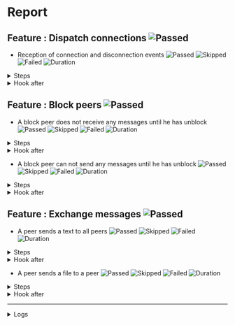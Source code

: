 # Report

## Feature : Dispatch connections ![Passed](https://img.shields.io/badge/Passed-green)

- Reception of connection and disconnection events ![Passed](https://img.shields.io/badge/18-Passed-green) ![Skipped](https://img.shields.io/badge/0-Skipped-yellow) ![Failed](https://img.shields.io/badge/0-Failed-red) ![Duration](https://img.shields.io/badge/93s-284ms-blue)

<details>
<summary>Steps</summary>

  - the following peers are started (line 4) ![Passed](https://img.shields.io/badge/Passed-green) ![Duration](https://img.shields.io/badge/0s-686ms-blue)
  - the peer "P1" connects to "P0" (line 10) ![Passed](https://img.shields.io/badge/Passed-green) ![Duration](https://img.shields.io/badge/0s-1ms-blue)
  - the peer "P0" receives (line 11) ![Passed](https://img.shields.io/badge/Passed-green) ![Duration](https://img.shields.io/badge/0s-16ms-blue)
  - the peer "P1" receives (line 14) ![Passed](https://img.shields.io/badge/Passed-green) ![Duration](https://img.shields.io/badge/0s-24ms-blue)
  - the peer "P2" connects to "P0" (line 17) ![Passed](https://img.shields.io/badge/Passed-green) ![Duration](https://img.shields.io/badge/0s-1ms-blue)
  - the peer "P0" receives (line 18) ![Passed](https://img.shields.io/badge/Passed-green) ![Duration](https://img.shields.io/badge/0s-49ms-blue)
  - the peer "P1" receives (line 21) ![Passed](https://img.shields.io/badge/Passed-green) ![Duration](https://img.shields.io/badge/0s-1ms-blue)
  - the peer "P2" receives (line 24) ![Passed](https://img.shields.io/badge/Passed-green) ![Duration](https://img.shields.io/badge/0s-5ms-blue)
  - the peer "P3" connects to "P0" (line 28) ![Passed](https://img.shields.io/badge/Passed-green) ![Duration](https://img.shields.io/badge/0s-7ms-blue)
  - the peer "P0" receives (line 29) ![Passed](https://img.shields.io/badge/Passed-green) ![Duration](https://img.shields.io/badge/0s-3ms-blue)
  - the peer "P1" receives (line 32) ![Passed](https://img.shields.io/badge/Passed-green) ![Duration](https://img.shields.io/badge/30s-199ms-blue)
  - the peer "P2" receives (line 35) ![Passed](https://img.shields.io/badge/Passed-green) ![Duration](https://img.shields.io/badge/0s-2ms-blue)
  - the peer "P3" receives (line 38) ![Passed](https://img.shields.io/badge/Passed-green) ![Duration](https://img.shields.io/badge/2s-3ms-blue)
  - the peer "P2" disconnects (line 43) ![Passed](https://img.shields.io/badge/Passed-green) ![Duration](https://img.shields.io/badge/30s-78ms-blue)
  - the peer "P0" receives (line 44) ![Passed](https://img.shields.io/badge/Passed-green) ![Duration](https://img.shields.io/badge/0s-0ms-blue)
  - the peer "P1" receives (line 47) ![Passed](https://img.shields.io/badge/Passed-green) ![Duration](https://img.shields.io/badge/0s-0ms-blue)
  - the peer "P3" receives (line 50) ![Passed](https://img.shields.io/badge/Passed-green) ![Duration](https://img.shields.io/badge/0s-10ms-blue)
  - the peer "P2" receives (line 53) ![Passed](https://img.shields.io/badge/Passed-green) ![Duration](https://img.shields.io/badge/30s-189ms-blue)
</details>



<details>
<summary>Hook after</summary>

- ![Failed](https://img.shields.io/badge/Failed-red) ![Duration](https://img.shields.io/badge/60s-273ms-blue)

```
Unable to read errors
```
</details>



## Feature : Block peers ![Passed](https://img.shields.io/badge/Passed-green)

- A block peer does not receive any messages until he has unblock ![Passed](https://img.shields.io/badge/17-Passed-green) ![Skipped](https://img.shields.io/badge/0-Skipped-yellow) ![Failed](https://img.shields.io/badge/0-Failed-red) ![Duration](https://img.shields.io/badge/123s-472ms-blue)

<details>
<summary>Steps</summary>

  - the following peers are started (line 4) ![Passed](https://img.shields.io/badge/Passed-green) ![Duration](https://img.shields.io/badge/0s-686ms-blue)
  - the peer "P1" connects to "P0" (line 9) ![Passed](https://img.shields.io/badge/Passed-green) ![Duration](https://img.shields.io/badge/0s-16ms-blue)
  - the peer "P1" receives (line 10) ![Passed](https://img.shields.io/badge/Passed-green) ![Duration](https://img.shields.io/badge/0s-1ms-blue)
  - the peer "P0" receives (line 13) ![Passed](https://img.shields.io/badge/Passed-green) ![Duration](https://img.shields.io/badge/0s-24ms-blue)
  - the peer "P2" connects to "P0" (line 16) ![Passed](https://img.shields.io/badge/Passed-green) ![Duration](https://img.shields.io/badge/0s-10ms-blue)
  - the peer "P1" receives (line 17) ![Passed](https://img.shields.io/badge/Passed-green) ![Duration](https://img.shields.io/badge/0s-40ms-blue)
  - the peer "P0" receives (line 20) ![Passed](https://img.shields.io/badge/Passed-green) ![Duration](https://img.shields.io/badge/0s-5ms-blue)
  - the peer "P2" receives (line 23) ![Passed](https://img.shields.io/badge/Passed-green) ![Duration](https://img.shields.io/badge/0s-6ms-blue)
  - the peer "P1" blocks the peer "P2" (line 27) ![Passed](https://img.shields.io/badge/Passed-green) ![Duration](https://img.shields.io/badge/0s-2ms-blue)
  - the peer "P2" receives (line 28) ![Passed](https://img.shields.io/badge/Passed-green) ![Duration](https://img.shields.io/badge/0s-4ms-blue)
  - the peer "P1" sends "I am a peer" to "all" (line 31) ![Passed](https://img.shields.io/badge/Passed-green) ![Duration](https://img.shields.io/badge/30s-199ms-blue)
  - the peer "P0" receives (line 32) ![Passed](https://img.shields.io/badge/Passed-green) ![Duration](https://img.shields.io/badge/1s-2ms-blue)
  - the peer "P2" does not receives (line 35) ![Passed](https://img.shields.io/badge/Passed-green) ![Duration](https://img.shields.io/badge/31s-79ms-blue)
  - the peer "P1" unblocks the peer "P2" (line 38) ![Passed](https://img.shields.io/badge/Passed-green) ![Duration](https://img.shields.io/badge/0s-1ms-blue)
  - the peer "P2" receives (line 39) ![Passed](https://img.shields.io/badge/Passed-green) ![Duration](https://img.shields.io/badge/0s-0ms-blue)
  - the peer "P1" sends "Hello" to "all" (line 42) ![Passed](https://img.shields.io/badge/Passed-green) ![Duration](https://img.shields.io/badge/0s-11ms-blue)
  - the peer "P2" receives (line 43) ![Passed](https://img.shields.io/badge/Passed-green) ![Duration](https://img.shields.io/badge/60s-378ms-blue)
</details>



<details>
<summary>Hook after</summary>

- ![Failed](https://img.shields.io/badge/Failed-red) ![Duration](https://img.shields.io/badge/30s-84ms-blue)

```
Unable to read errors
```
</details>


- A block peer can not send any messages until he has unblock ![Passed](https://img.shields.io/badge/17-Passed-green) ![Skipped](https://img.shields.io/badge/0-Skipped-yellow) ![Failed](https://img.shields.io/badge/0-Failed-red) ![Duration](https://img.shields.io/badge/63s-94ms-blue)

<details>
<summary>Steps</summary>

  - the following peers are started (line 48) ![Passed](https://img.shields.io/badge/Passed-green) ![Duration](https://img.shields.io/badge/0s-685ms-blue)
  - the peer "P1" connects to "P0" (line 53) ![Passed](https://img.shields.io/badge/Passed-green) ![Duration](https://img.shields.io/badge/0s-1ms-blue)
  - the peer "P1" receives (line 54) ![Passed](https://img.shields.io/badge/Passed-green) ![Duration](https://img.shields.io/badge/0s-16ms-blue)
  - the peer "P0" receives (line 57) ![Passed](https://img.shields.io/badge/Passed-green) ![Duration](https://img.shields.io/badge/0s-24ms-blue)
  - the peer "P2" connects to "P0" (line 60) ![Passed](https://img.shields.io/badge/Passed-green) ![Duration](https://img.shields.io/badge/0s-1ms-blue)
  - the peer "P1" receives (line 61) ![Passed](https://img.shields.io/badge/Passed-green) ![Duration](https://img.shields.io/badge/0s-49ms-blue)
  - the peer "P0" receives (line 64) ![Passed](https://img.shields.io/badge/Passed-green) ![Duration](https://img.shields.io/badge/0s-1ms-blue)
  - the peer "P2" receives (line 67) ![Passed](https://img.shields.io/badge/Passed-green) ![Duration](https://img.shields.io/badge/0s-5ms-blue)
  - the peer "P2" blocks the peer "P1" (line 71) ![Passed](https://img.shields.io/badge/Passed-green) ![Duration](https://img.shields.io/badge/0s-7ms-blue)
  - the peer "P1" receives (line 72) ![Passed](https://img.shields.io/badge/Passed-green) ![Duration](https://img.shields.io/badge/0s-4ms-blue)
  - the peer "P1" sends "I am a peer" to "all" (line 75) ![Passed](https://img.shields.io/badge/Passed-green) ![Duration](https://img.shields.io/badge/30s-199ms-blue)
  - the peer "P0" receives (line 76) ![Passed](https://img.shields.io/badge/Passed-green) ![Duration](https://img.shields.io/badge/0s-2ms-blue)
  - the peer "P2" does not receives (line 79) ![Passed](https://img.shields.io/badge/Passed-green) ![Duration](https://img.shields.io/badge/32s-75ms-blue)
  - the peer "P2" unblocks the peer "P1" (line 82) ![Passed](https://img.shields.io/badge/Passed-green) ![Duration](https://img.shields.io/badge/0s-5ms-blue)
  - the peer "P1" receives (line 83) ![Passed](https://img.shields.io/badge/Passed-green) ![Duration](https://img.shields.io/badge/0s-0ms-blue)
  - the peer "P1" sends "Hello" to "all" (line 86) ![Passed](https://img.shields.io/badge/Passed-green) ![Duration](https://img.shields.io/badge/0s-0ms-blue)
  - the peer "P2" receives (line 87) ![Passed](https://img.shields.io/badge/Passed-green) ![Duration](https://img.shields.io/badge/0s-11ms-blue)
</details>



<details>
<summary>Hook after</summary>

- ![Failed](https://img.shields.io/badge/Failed-red) ![Duration](https://img.shields.io/badge/90s-462ms-blue)

```
Unable to read errors
```
</details>



## Feature : Exchange messages ![Passed](https://img.shields.io/badge/Passed-green)

- A peer sends a text to all peers ![Passed](https://img.shields.io/badge/13-Passed-green) ![Skipped](https://img.shields.io/badge/0-Skipped-yellow) ![Failed](https://img.shields.io/badge/0-Failed-red) ![Duration](https://img.shields.io/badge/33s-2ms-blue)

<details>
<summary>Steps</summary>

  - the following peers are started (line 4) ![Passed](https://img.shields.io/badge/Passed-green) ![Duration](https://img.shields.io/badge/0s-684ms-blue)
  - the peer "P1" connects to "P0" (line 10) ![Passed](https://img.shields.io/badge/Passed-green) ![Duration](https://img.shields.io/badge/0s-16ms-blue)
  - the peer "P0" receives (line 11) ![Passed](https://img.shields.io/badge/Passed-green) ![Duration](https://img.shields.io/badge/0s-1ms-blue)
  - the peer "P2" connects to "P0" (line 14) ![Passed](https://img.shields.io/badge/Passed-green) ![Duration](https://img.shields.io/badge/0s-24ms-blue)
  - the peer "P0" receives (line 15) ![Passed](https://img.shields.io/badge/Passed-green) ![Duration](https://img.shields.io/badge/0s-10ms-blue)
  - the peer "P3" connects to "P0" (line 18) ![Passed](https://img.shields.io/badge/Passed-green) ![Duration](https://img.shields.io/badge/0s-41ms-blue)
  - the peer "P0" receives (line 19) ![Passed](https://img.shields.io/badge/Passed-green) ![Duration](https://img.shields.io/badge/0s-5ms-blue)
  - the peer "P2" receives (line 22) ![Passed](https://img.shields.io/badge/Passed-green) ![Duration](https://img.shields.io/badge/0s-6ms-blue)
  - the peer "P3" receives (line 27) ![Passed](https://img.shields.io/badge/Passed-green) ![Duration](https://img.shields.io/badge/0s-2ms-blue)
  - the peer "P1" sends "Hello all" to "all" (line 32) ![Passed](https://img.shields.io/badge/Passed-green) ![Duration](https://img.shields.io/badge/0s-4ms-blue)
  - the peer "P0" receives (line 33) ![Passed](https://img.shields.io/badge/Passed-green) ![Duration](https://img.shields.io/badge/30s-198ms-blue)
  - the peer "P2" receives (line 36) ![Passed](https://img.shields.io/badge/Passed-green) ![Duration](https://img.shields.io/badge/0s-1ms-blue)
  - the peer "P3" receives (line 39) ![Passed](https://img.shields.io/badge/Passed-green) ![Duration](https://img.shields.io/badge/2s-3ms-blue)
</details>



<details>
<summary>Hook after</summary>

- ![Failed](https://img.shields.io/badge/Failed-red) ![Duration](https://img.shields.io/badge/30s-78ms-blue)

```
Unable to read errors
```
</details>


- A peer sends a file to a peer ![Passed](https://img.shields.io/badge/11-Passed-green) ![Skipped](https://img.shields.io/badge/0-Skipped-yellow) ![Failed](https://img.shields.io/badge/0-Failed-red) ![Duration](https://img.shields.io/badge/0s-797ms-blue)

<details>
<summary>Steps</summary>

  - the following peers are started (line 44) ![Passed](https://img.shields.io/badge/Passed-green) ![Duration](https://img.shields.io/badge/0s-684ms-blue)
  - the peer "P1" connects to "P0" (line 50) ![Passed](https://img.shields.io/badge/Passed-green) ![Duration](https://img.shields.io/badge/0s-1ms-blue)
  - the peer "P0" receives (line 51) ![Passed](https://img.shields.io/badge/Passed-green) ![Duration](https://img.shields.io/badge/0s-15ms-blue)
  - the peer "P2" connects to "P0" (line 54) ![Passed](https://img.shields.io/badge/Passed-green) ![Duration](https://img.shields.io/badge/0s-1ms-blue)
  - the peer "P0" receives (line 55) ![Passed](https://img.shields.io/badge/Passed-green) ![Duration](https://img.shields.io/badge/0s-24ms-blue)
  - the peer "P3" connects to "P0" (line 58) ![Passed](https://img.shields.io/badge/Passed-green) ![Duration](https://img.shields.io/badge/0s-10ms-blue)
  - the peer "P0" receives (line 59) ![Passed](https://img.shields.io/badge/Passed-green) ![Duration](https://img.shields.io/badge/0s-40ms-blue)
  - the peer "P2" receives (line 62) ![Passed](https://img.shields.io/badge/Passed-green) ![Duration](https://img.shields.io/badge/0s-5ms-blue)
  - the peer "P3" receives (line 67) ![Passed](https://img.shields.io/badge/Passed-green) ![Duration](https://img.shields.io/badge/0s-6ms-blue)
  - the peer "P2" sends "file:/tests/test.txt" to "P1" (line 72) ![Passed](https://img.shields.io/badge/Passed-green) ![Duration](https://img.shields.io/badge/0s-4ms-blue)
  - the peer "P1" receives (line 73) ![Passed](https://img.shields.io/badge/Passed-green) ![Duration](https://img.shields.io/badge/0s-2ms-blue)
</details>



<details>
<summary>Hook after</summary>

- ![Failed](https://img.shields.io/badge/Failed-red) ![Duration](https://img.shields.io/badge/30s-199ms-blue)

```
Unable to read errors
```
</details>


---


<details>
<summary>Logs</summary>

```
  2023-10-30T14:22:43.598089Z  INFO rudp2plib::thread: Peer started on port 9000.
    at rudp2p/src/thread.rs:93

  2023-10-30T14:22:43.598143Z  INFO rudp2plib::thread: Peer started on port 9001.
    at rudp2p/src/thread.rs:93

  2023-10-30T14:22:43.599275Z  INFO rudp2plib::thread: Peer started on port 9002.
    at rudp2p/src/thread.rs:93

  2023-10-30T14:22:43.777118Z  INFO rudp2plib::thread: Peer started on port 9100.
    at rudp2p/src/thread.rs:93

  2023-10-30T14:22:43.778316Z  INFO rudp2plib::thread: Peer started on port 9101.
    at rudp2p/src/thread.rs:93

  2023-10-30T14:22:43.778317Z  INFO rudp2plib::thread: Peer started on port 9102.
    at rudp2p/src/thread.rs:93

  2023-10-30T14:22:43.779455Z  INFO rudp2plib::thread: Peer started on port 9200.
    at rudp2p/src/thread.rs:93

  2023-10-30T14:22:43.779461Z  INFO rudp2plib::thread: Peer started on port 9201.
    at rudp2p/src/thread.rs:93

  2023-10-30T14:22:43.779594Z  INFO rudp2plib::thread: Peer started on port 9003.
    at rudp2p/src/thread.rs:93

  2023-10-30T14:22:43.977255Z  INFO rudp2plib::thread: Peer started on port 9300.
    at rudp2p/src/thread.rs:93

  2023-10-30T14:22:43.981027Z  INFO rudp2plib::thread: Peer started on port 9202.
    at rudp2p/src/thread.rs:93

  2023-10-30T14:22:44.148363Z  INFO rudp2plib::thread: Peer started on port 9302.
    at rudp2p/src/thread.rs:93

  2023-10-30T14:22:44.149756Z  INFO rudp2plib::thread: Peer started on port 9303.
    at rudp2p/src/thread.rs:93

  2023-10-30T14:22:44.150682Z  INFO rudp2plib::thread: Peer started on port 9301.
    at rudp2p/src/thread.rs:93

  2023-10-30T14:22:44.278772Z  INFO rudp2plib::thread: Peer started on port 9401.
    at rudp2p/src/thread.rs:93

  2023-10-30T14:22:44.280147Z  INFO rudp2plib::thread: Peer started on port 9402.
    at rudp2p/src/thread.rs:93

  2023-10-30T14:22:44.280159Z  INFO rudp2plib::thread: Peer started on port 9403.
    at rudp2p/src/thread.rs:93

  2023-10-30T14:22:44.281530Z  INFO rudp2plib::thread: Peer started on port 9400.
    at rudp2p/src/thread.rs:93

  2023-10-30T14:22:44.416445Z  INFO rudp2plib::thread: Peer stopped on port 9401.
    at rudp2p/src/thread.rs:126

  2023-10-30T14:22:44.424441Z  INFO rudp2plib::thread: Peer stopped on port 9400.
    at rudp2p/src/thread.rs:126

  2023-10-30T14:22:44.516952Z  INFO rudp2plib::thread: Peer stopped on port 9402.
    at rudp2p/src/thread.rs:126

  2023-10-30T14:23:16.599575Z  INFO rudp2plib::thread: Peer stopped on port 9303.
    at rudp2p/src/thread.rs:126

  2023-10-30T14:23:46.690565Z  INFO rudp2plib::thread: Peer stopped on port 9201.
    at rudp2p/src/thread.rs:126

  2023-10-30T14:23:46.791150Z  INFO rudp2plib::thread: Peer stopped on port 9200.
    at rudp2p/src/thread.rs:126

  2023-10-30T14:24:16.881282Z  INFO rudp2plib::thread: Peer stopped on port 9001.
    at rudp2p/src/thread.rs:126

  2023-10-30T14:24:16.892841Z  INFO rudp2plib::thread: Peer stopped on port 9003.
    at rudp2p/src/thread.rs:126

  2023-10-30T14:24:16.981838Z  INFO rudp2plib::thread: Peer stopped on port 9002.
    at rudp2p/src/thread.rs:126

  2023-10-30T14:24:47.068959Z  INFO rudp2plib::thread: Peer stopped on port 9101.
    at rudp2p/src/thread.rs:126

  2023-10-30T14:22:43.598089Z  INFO rudp2plib::thread: Peer started on port 9000.
    at rudp2p/src/thread.rs:93

  2023-10-30T14:22:43.598143Z  INFO rudp2plib::thread: Peer started on port 9001.
    at rudp2p/src/thread.rs:93

  2023-10-30T14:22:43.599275Z  INFO rudp2plib::thread: Peer started on port 9002.
    at rudp2p/src/thread.rs:93

  2023-10-30T14:22:43.777118Z  INFO rudp2plib::thread: Peer started on port 9100.
    at rudp2p/src/thread.rs:93

  2023-10-30T14:22:43.778316Z  INFO rudp2plib::thread: Peer started on port 9101.
    at rudp2p/src/thread.rs:93

  2023-10-30T14:22:43.778317Z  INFO rudp2plib::thread: Peer started on port 9102.
    at rudp2p/src/thread.rs:93

  2023-10-30T14:22:43.779455Z  INFO rudp2plib::thread: Peer started on port 9200.
    at rudp2p/src/thread.rs:93

  2023-10-30T14:22:43.779461Z  INFO rudp2plib::thread: Peer started on port 9201.
    at rudp2p/src/thread.rs:93

  2023-10-30T14:22:43.779594Z  INFO rudp2plib::thread: Peer started on port 9003.
    at rudp2p/src/thread.rs:93

  2023-10-30T14:22:43.977255Z  INFO rudp2plib::thread: Peer started on port 9300.
    at rudp2p/src/thread.rs:93

  2023-10-30T14:22:43.981027Z  INFO rudp2plib::thread: Peer started on port 9202.
    at rudp2p/src/thread.rs:93

  2023-10-30T14:22:44.148363Z  INFO rudp2plib::thread: Peer started on port 9302.
    at rudp2p/src/thread.rs:93

  2023-10-30T14:22:44.149756Z  INFO rudp2plib::thread: Peer started on port 9303.
    at rudp2p/src/thread.rs:93

  2023-10-30T14:22:44.150682Z  INFO rudp2plib::thread: Peer started on port 9301.
    at rudp2p/src/thread.rs:93

  2023-10-30T14:22:44.278772Z  INFO rudp2plib::thread: Peer started on port 9401.
    at rudp2p/src/thread.rs:93

  2023-10-30T14:22:44.280147Z  INFO rudp2plib::thread: Peer started on port 9402.
    at rudp2p/src/thread.rs:93

  2023-10-30T14:22:44.280159Z  INFO rudp2plib::thread: Peer started on port 9403.
    at rudp2p/src/thread.rs:93

  2023-10-30T14:22:44.281530Z  INFO rudp2plib::thread: Peer started on port 9400.
    at rudp2p/src/thread.rs:93

  2023-10-30T14:22:44.416445Z  INFO rudp2plib::thread: Peer stopped on port 9401.
    at rudp2p/src/thread.rs:126

  2023-10-30T14:22:44.424441Z  INFO rudp2plib::thread: Peer stopped on port 9400.
    at rudp2p/src/thread.rs:126

  2023-10-30T14:22:44.516952Z  INFO rudp2plib::thread: Peer stopped on port 9402.
    at rudp2p/src/thread.rs:126

  2023-10-30T14:23:16.599575Z  INFO rudp2plib::thread: Peer stopped on port 9303.
    at rudp2p/src/thread.rs:126

  2023-10-30T14:23:46.690565Z  INFO rudp2plib::thread: Peer stopped on port 9201.
    at rudp2p/src/thread.rs:126

  2023-10-30T14:23:46.791150Z  INFO rudp2plib::thread: Peer stopped on port 9200.
    at rudp2p/src/thread.rs:126

  2023-10-30T14:24:16.881282Z  INFO rudp2plib::thread: Peer stopped on port 9001.
    at rudp2p/src/thread.rs:126

  2023-10-30T14:24:16.892841Z  INFO rudp2plib::thread: Peer stopped on port 9003.
    at rudp2p/src/thread.rs:126

  2023-10-30T14:24:16.981838Z  INFO rudp2plib::thread: Peer stopped on port 9002.
    at rudp2p/src/thread.rs:126

  2023-10-30T14:24:47.068959Z  INFO rudp2plib::thread: Peer stopped on port 9101.
    at rudp2p/src/thread.rs:126

  2023-10-30T14:22:43.598089Z  INFO rudp2plib::thread: Peer started on port 9000.
    at rudp2p/src/thread.rs:93

  2023-10-30T14:22:43.598143Z  INFO rudp2plib::thread: Peer started on port 9001.
    at rudp2p/src/thread.rs:93

  2023-10-30T14:22:43.599275Z  INFO rudp2plib::thread: Peer started on port 9002.
    at rudp2p/src/thread.rs:93

  2023-10-30T14:22:43.777118Z  INFO rudp2plib::thread: Peer started on port 9100.
    at rudp2p/src/thread.rs:93

  2023-10-30T14:22:43.778316Z  INFO rudp2plib::thread: Peer started on port 9101.
    at rudp2p/src/thread.rs:93

  2023-10-30T14:22:43.778317Z  INFO rudp2plib::thread: Peer started on port 9102.
    at rudp2p/src/thread.rs:93

  2023-10-30T14:22:43.779455Z  INFO rudp2plib::thread: Peer started on port 9200.
    at rudp2p/src/thread.rs:93

  2023-10-30T14:22:43.779461Z  INFO rudp2plib::thread: Peer started on port 9201.
    at rudp2p/src/thread.rs:93

  2023-10-30T14:22:43.779594Z  INFO rudp2plib::thread: Peer started on port 9003.
    at rudp2p/src/thread.rs:93

  2023-10-30T14:22:43.977255Z  INFO rudp2plib::thread: Peer started on port 9300.
    at rudp2p/src/thread.rs:93

  2023-10-30T14:22:43.981027Z  INFO rudp2plib::thread: Peer started on port 9202.
    at rudp2p/src/thread.rs:93

  2023-10-30T14:22:44.148363Z  INFO rudp2plib::thread: Peer started on port 9302.
    at rudp2p/src/thread.rs:93

  2023-10-30T14:22:44.149756Z  INFO rudp2plib::thread: Peer started on port 9303.
    at rudp2p/src/thread.rs:93

  2023-10-30T14:22:44.150682Z  INFO rudp2plib::thread: Peer started on port 9301.
    at rudp2p/src/thread.rs:93

  2023-10-30T14:22:44.278772Z  INFO rudp2plib::thread: Peer started on port 9401.
    at rudp2p/src/thread.rs:93

  2023-10-30T14:22:44.280147Z  INFO rudp2plib::thread: Peer started on port 9402.
    at rudp2p/src/thread.rs:93

  2023-10-30T14:22:44.280159Z  INFO rudp2plib::thread: Peer started on port 9403.
    at rudp2p/src/thread.rs:93

  2023-10-30T14:22:44.281530Z  INFO rudp2plib::thread: Peer started on port 9400.
    at rudp2p/src/thread.rs:93

  2023-10-30T14:22:44.416445Z  INFO rudp2plib::thread: Peer stopped on port 9401.
    at rudp2p/src/thread.rs:126

  2023-10-30T14:22:44.424441Z  INFO rudp2plib::thread: Peer stopped on port 9400.
    at rudp2p/src/thread.rs:126

  2023-10-30T14:22:44.516952Z  INFO rudp2plib::thread: Peer stopped on port 9402.
    at rudp2p/src/thread.rs:126

  2023-10-30T14:23:16.599575Z  INFO rudp2plib::thread: Peer stopped on port 9303.
    at rudp2p/src/thread.rs:126

  2023-10-30T14:23:46.690565Z  INFO rudp2plib::thread: Peer stopped on port 9201.
    at rudp2p/src/thread.rs:126

  2023-10-30T14:23:46.791150Z  INFO rudp2plib::thread: Peer stopped on port 9200.
    at rudp2p/src/thread.rs:126

  2023-10-30T14:24:16.881282Z  INFO rudp2plib::thread: Peer stopped on port 9001.
    at rudp2p/src/thread.rs:126

  2023-10-30T14:24:16.892841Z  INFO rudp2plib::thread: Peer stopped on port 9003.
    at rudp2p/src/thread.rs:126

  2023-10-30T14:24:16.981838Z  INFO rudp2plib::thread: Peer stopped on port 9002.
    at rudp2p/src/thread.rs:126

  2023-10-30T14:24:47.068959Z  INFO rudp2plib::thread: Peer stopped on port 9101.
    at rudp2p/src/thread.rs:126

  2023-10-30T14:22:43.598089Z  INFO rudp2plib::thread: Peer started on port 9000.
    at rudp2p/src/thread.rs:93

  2023-10-30T14:22:43.598143Z  INFO rudp2plib::thread: Peer started on port 9001.
    at rudp2p/src/thread.rs:93

  2023-10-30T14:22:43.599275Z  INFO rudp2plib::thread: Peer started on port 9002.
    at rudp2p/src/thread.rs:93

  2023-10-30T14:22:43.777118Z  INFO rudp2plib::thread: Peer started on port 9100.
    at rudp2p/src/thread.rs:93

  2023-10-30T14:22:43.778316Z  INFO rudp2plib::thread: Peer started on port 9101.
    at rudp2p/src/thread.rs:93

  2023-10-30T14:22:43.778317Z  INFO rudp2plib::thread: Peer started on port 9102.
    at rudp2p/src/thread.rs:93

  2023-10-30T14:22:43.779455Z  INFO rudp2plib::thread: Peer started on port 9200.
    at rudp2p/src/thread.rs:93

  2023-10-30T14:22:43.779461Z  INFO rudp2plib::thread: Peer started on port 9201.
    at rudp2p/src/thread.rs:93

  2023-10-30T14:22:43.779594Z  INFO rudp2plib::thread: Peer started on port 9003.
    at rudp2p/src/thread.rs:93

  2023-10-30T14:22:43.977255Z  INFO rudp2plib::thread: Peer started on port 9300.
    at rudp2p/src/thread.rs:93

  2023-10-30T14:22:43.981027Z  INFO rudp2plib::thread: Peer started on port 9202.
    at rudp2p/src/thread.rs:93

  2023-10-30T14:22:44.148363Z  INFO rudp2plib::thread: Peer started on port 9302.
    at rudp2p/src/thread.rs:93

  2023-10-30T14:22:44.149756Z  INFO rudp2plib::thread: Peer started on port 9303.
    at rudp2p/src/thread.rs:93

  2023-10-30T14:22:44.150682Z  INFO rudp2plib::thread: Peer started on port 9301.
    at rudp2p/src/thread.rs:93

  2023-10-30T14:22:44.278772Z  INFO rudp2plib::thread: Peer started on port 9401.
    at rudp2p/src/thread.rs:93

  2023-10-30T14:22:44.280147Z  INFO rudp2plib::thread: Peer started on port 9402.
    at rudp2p/src/thread.rs:93

  2023-10-30T14:22:44.280159Z  INFO rudp2plib::thread: Peer started on port 9403.
    at rudp2p/src/thread.rs:93

  2023-10-30T14:22:44.281530Z  INFO rudp2plib::thread: Peer started on port 9400.
    at rudp2p/src/thread.rs:93

  2023-10-30T14:22:44.416445Z  INFO rudp2plib::thread: Peer stopped on port 9401.
    at rudp2p/src/thread.rs:126

  2023-10-30T14:22:44.424441Z  INFO rudp2plib::thread: Peer stopped on port 9400.
    at rudp2p/src/thread.rs:126

  2023-10-30T14:22:44.516952Z  INFO rudp2plib::thread: Peer stopped on port 9402.
    at rudp2p/src/thread.rs:126

  2023-10-30T14:23:16.599575Z  INFO rudp2plib::thread: Peer stopped on port 9303.
    at rudp2p/src/thread.rs:126

  2023-10-30T14:22:43.598089Z  INFO rudp2plib::thread: Peer started on port 9000.
    at rudp2p/src/thread.rs:93

  2023-10-30T14:22:43.598143Z  INFO rudp2plib::thread: Peer started on port 9001.
    at rudp2p/src/thread.rs:93

  2023-10-30T14:22:43.599275Z  INFO rudp2plib::thread: Peer started on port 9002.
    at rudp2p/src/thread.rs:93

  2023-10-30T14:22:43.777118Z  INFO rudp2plib::thread: Peer started on port 9100.
    at rudp2p/src/thread.rs:93

  2023-10-30T14:22:43.778316Z  INFO rudp2plib::thread: Peer started on port 9101.
    at rudp2p/src/thread.rs:93

  2023-10-30T14:22:43.778317Z  INFO rudp2plib::thread: Peer started on port 9102.
    at rudp2p/src/thread.rs:93

  2023-10-30T14:22:43.779455Z  INFO rudp2plib::thread: Peer started on port 9200.
    at rudp2p/src/thread.rs:93

  2023-10-30T14:22:43.779461Z  INFO rudp2plib::thread: Peer started on port 9201.
    at rudp2p/src/thread.rs:93

  2023-10-30T14:22:43.779594Z  INFO rudp2plib::thread: Peer started on port 9003.
    at rudp2p/src/thread.rs:93

  2023-10-30T14:22:43.977255Z  INFO rudp2plib::thread: Peer started on port 9300.
    at rudp2p/src/thread.rs:93

  2023-10-30T14:22:43.981027Z  INFO rudp2plib::thread: Peer started on port 9202.
    at rudp2p/src/thread.rs:93

  2023-10-30T14:22:44.148363Z  INFO rudp2plib::thread: Peer started on port 9302.
    at rudp2p/src/thread.rs:93

  2023-10-30T14:22:44.149756Z  INFO rudp2plib::thread: Peer started on port 9303.
    at rudp2p/src/thread.rs:93

  2023-10-30T14:22:44.150682Z  INFO rudp2plib::thread: Peer started on port 9301.
    at rudp2p/src/thread.rs:93

  2023-10-30T14:22:44.278772Z  INFO rudp2plib::thread: Peer started on port 9401.
    at rudp2p/src/thread.rs:93

  2023-10-30T14:22:44.280147Z  INFO rudp2plib::thread: Peer started on port 9402.
    at rudp2p/src/thread.rs:93

  2023-10-30T14:22:44.280159Z  INFO rudp2plib::thread: Peer started on port 9403.
    at rudp2p/src/thread.rs:93

  2023-10-30T14:22:44.281530Z  INFO rudp2plib::thread: Peer started on port 9400.
    at rudp2p/src/thread.rs:93

  2023-10-30T14:22:44.416445Z  INFO rudp2plib::thread: Peer stopped on port 9401.
    at rudp2p/src/thread.rs:126

  2023-10-30T14:22:44.424441Z  INFO rudp2plib::thread: Peer stopped on port 9400.
    at rudp2p/src/thread.rs:126

  2023-10-30T14:22:44.516952Z  INFO rudp2plib::thread: Peer stopped on port 9402.
    at rudp2p/src/thread.rs:126


```
</details>

